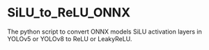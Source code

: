 # SiLU_to_ReLU_ONNX
The python script to convert ONNX models SiLU activation layers in YOLOv5 or YOLOv8 to ReLU or LeakyReLU.
